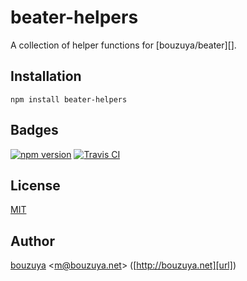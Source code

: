 # beater-helpers

A collection of helper functions for [bouzuya/beater][].

## Installation

```
npm install beater-helpers
```

## Badges

[![npm version][npm-badge-url]][npm-url]
[![Travis CI][travisci-badge-url]][travisci-url]

[npm-badge-url]: https://img.shields.io/npm/v/beater-helpers.svg
[npm-url]: https://www.npmjs.com/package/beater-helpers
[travisci-badge-url]: https://img.shields.io/travis/bouzuya/beater-helpers.svg
[travisci-url]: https://travis-ci.org/bouzuya/beater-helpers

## License

[MIT](LICENSE)

## Author

[bouzuya][user] &lt;[m@bouzuya.net][email]&gt; ([http://bouzuya.net][url])

[user]: https://github.com/bouzuya
[email]: mailto:m@bouzuya.net
[url]: http://bouzuya.net
